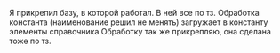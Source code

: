 Я прикрепил базу, в которой работал. В ней все по тз. Обработка константа (наименование решил не менять) загружает в константу элементы справочника
Обработку так же прикрепляю, она сделана тоже по тз. 